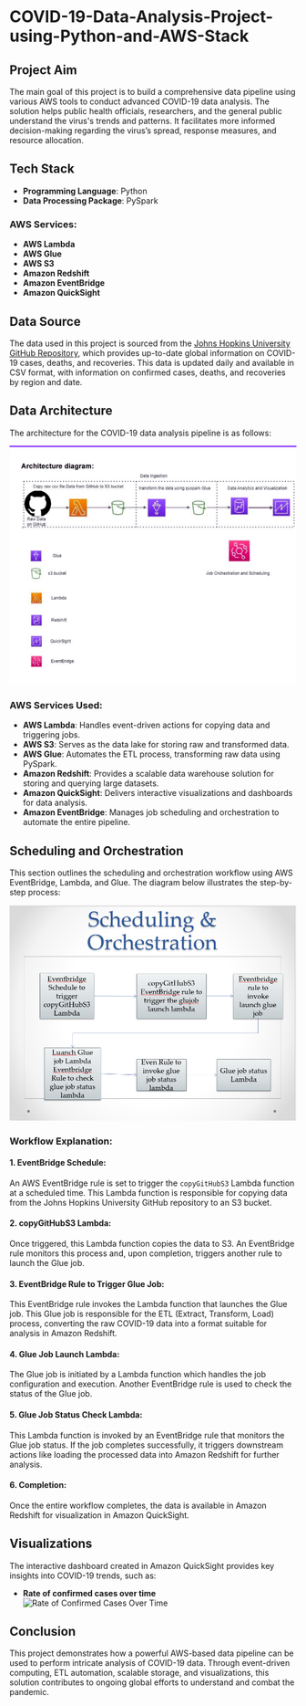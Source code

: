 # COVID-19-Data-Analysis-Project-using-Python-and-AWS-Stack

## Project Aim

The main goal of this project is to build a comprehensive data pipeline using various AWS tools to conduct advanced COVID-19 data analysis. The solution helps public health officials, researchers, and the general public understand the virus's trends and patterns. It facilitates more informed decision-making regarding the virus’s spread, response measures, and resource allocation.
## Tech Stack

- **Programming Language**: Python
- **Data Processing Package**: PySpark

### AWS Services:
- **AWS Lambda**
- **AWS Glue**
- **AWS S3**
- **Amazon Redshift**
- **Amazon EventBridge**
- **Amazon QuickSight**

## Data Source
The data used in this project is sourced from the [Johns Hopkins University GitHub Repository](https://github.com/CSSEGISandData/COVID-19), which provides up-to-date global information on COVID-19 cases, deaths, and recoveries. This data is updated daily and available in CSV format, with information on confirmed cases, deaths, and recoveries by region and date.

## Data Architecture

The architecture for the COVID-19 data analysis pipeline is as follows:

![Data Architecture](architecture.png)

### AWS Services Used:

- **AWS Lambda**: Handles event-driven actions for copying data and triggering jobs.
- **AWS S3**: Serves as the data lake for storing raw and transformed data.
- **AWS Glue**: Automates the ETL process, transforming raw data using PySpark.
- **Amazon Redshift**: Provides a scalable data warehouse solution for storing and querying large datasets.
- **Amazon QuickSight**: Delivers interactive visualizations and dashboards for data analysis.
- **Amazon EventBridge**: Manages job scheduling and orchestration to automate the entire pipeline.

## Scheduling and Orchestration

This section outlines the scheduling and orchestration workflow using AWS EventBridge, Lambda, and Glue. The diagram below illustrates the step-by-step process:

![Scheduling & Orchestration Workflow](image.png)

### Workflow Explanation:

#### 1. EventBridge Schedule:
An AWS EventBridge rule is set to trigger the `copyGitHubS3` Lambda function at a scheduled time. This Lambda function is responsible for copying data from the Johns Hopkins University GitHub repository to an S3 bucket.

#### 2. copyGitHubS3 Lambda:
Once triggered, this Lambda function copies the data to S3. An EventBridge rule monitors this process and, upon completion, triggers another rule to launch the Glue job.

#### 3. EventBridge Rule to Trigger Glue Job:
This EventBridge rule invokes the Lambda function that launches the Glue job. This Glue job is responsible for the ETL (Extract, Transform, Load) process, converting the raw COVID-19 data into a format suitable for analysis in Amazon Redshift.

#### 4. Glue Job Launch Lambda:
The Glue job is initiated by a Lambda function which handles the job configuration and execution. Another EventBridge rule is used to check the status of the Glue job.

#### 5. Glue Job Status Check Lambda:
This Lambda function is invoked by an EventBridge rule that monitors the Glue job status. If the job completes successfully, it triggers downstream actions like loading the processed data into Amazon Redshift for further analysis.

#### 6. Completion:
Once the entire workflow completes, the data is available in Amazon Redshift for visualization in Amazon QuickSight.
## Visualizations

The interactive dashboard created in Amazon QuickSight provides key insights into COVID-19 trends, such as:

- **Rate of confirmed cases over time**  
  ![Rate of Confirmed Cases Over Time](confirmed_cases_trend.png)


## Conclusion

This project demonstrates how a powerful AWS-based data pipeline can be used to perform intricate analysis of COVID-19 data. Through event-driven computing, ETL automation, scalable storage, and visualizations, this solution contributes to ongoing global efforts to understand and combat the pandemic.

